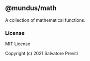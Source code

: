 ## @mundus/math

A collection of mathematical functions.

### License

MIT License

Copyright (c) 2021 Salvatore Previti
